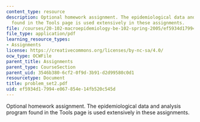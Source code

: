 ```yaml
---
content_type: resource
description: Optional homework assignment. The epidemiological data and analysis program
  found in the Tools page is used extensively in these assignments.
file: /courses/20-102-macroepidemiology-be-102-spring-2005/ef5934d17994e067854e14fb520c545d_problem_set2.pdf
file_type: application/pdf
learning_resource_types:
- Assignments
license: https://creativecommons.org/licenses/by-nc-sa/4.0/
ocw_type: OCWFile
parent_title: Assignments
parent_type: CourseSection
parent_uid: 3546b380-6cf2-0f9d-3b91-d2d99580c0d1
resourcetype: Document
title: problem_set2.pdf
uid: ef5934d1-7994-e067-854e-14fb520c545d
---
```

Optional homework assignment. The epidemiological data and analysis program found in the Tools page is used extensively in these assignments.